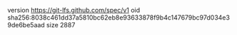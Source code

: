 version https://git-lfs.github.com/spec/v1
oid sha256:8038c461dd37a5810bc62eb8e93633878f9b4c147679bc97d034e39de6be5aad
size 2887
